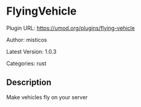 # FlyingVehicle

Plugin URL: https://umod.org/plugins/flying-vehicle

Author: misticos

Latest Version: 1.0.3

Categories: rust

## Description

Make vehicles fly on your server
